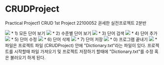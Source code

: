 # CRUDProject
Practical Project1 CRUD 1st Project
22100052 권세한 실전프로젝트 2분반

<img src= "https://github.com/sehan2709-cmis/CRUDProject/blob/master/screenshots/num1.png?raw=true">
     * 1) 모든 단어 보기
     
<img src= "https://github.com/sehan2709-cmis/CRUDProject/blob/master/screenshots/num2.png?raw=true">
     * 2) 수준별 단어 보기
     
<img src= "https://github.com/sehan2709-cmis/CRUDProject/blob/master/screenshots/num3.png?raw=true">
     * 3) 단어 검색
     
<img src= "https://github.com/sehan2709-cmis/CRUDProject/blob/master/screenshots/num4.png?raw=true">
     * 4) 단어 추가
     
<img src= "https://github.com/sehan2709-cmis/CRUDProject/blob/master/screenshots/num5.png?raw=true">
     * 5) 단어 수정
     
<img src= "https://github.com/sehan2709-cmis/CRUDProject/blob/master/screenshots/num6.png?raw=true">
     * 6) 단어 삭제
     
<img src= "https://github.com/sehan2709-cmis/CRUDProject/blob/master/screenshots/num7.png?raw=true">
     * 7) 단어 저장
     
<img src= "https://github.com/sehan2709-cmis/CRUDProject/blob/master/screenshots/num0.png?raw=true">
     * 0) 프로그램 끝내기
     
     
<img src= "https://github.com/sehan2709-cmis/CRUDProject/blob/master/screenshots/file.png?raw=true">
     * 파일은 프로젝트 파일 (CRUDProject) 안에 "Dictionary.txt"라는 파일이 있다. 프로젝트를 시작할때 파일 가져오기 및 프로젝트 저장하기 할때에 "Dictionary.txt"를 수정 혹은 불러오기 하게 된다.
     
